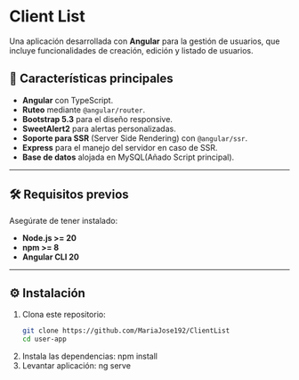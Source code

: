 # Client List

Una aplicación desarrollada con **Angular** para la gestión de usuarios, que incluye funcionalidades de creación, edición y listado de usuarios.

## 🚀 Características principales
- **Angular** con TypeScript.
- **Ruteo** mediante `@angular/router`.
- **Bootstrap 5.3** para el diseño responsive.
- **SweetAlert2** para alertas personalizadas.
- **Soporte para SSR** (Server Side Rendering) con `@angular/ssr`.
- **Express** para el manejo del servidor en caso de SSR.
- **Base de datos** alojada en MySQL(Añado Script principal).

---

## 🛠️ Requisitos previos
Asegúrate de tener instalado:
- **Node.js >= 20**
- **npm >= 8**
- **Angular CLI 20**

---

## ⚙️ Instalación
1. Clona este repositorio:
   ```bash
   git clone https://github.com/MariaJose192/ClientList
   cd user-app
2. Instala las dependencias:
   npm install
4. Levantar aplicación:
   ng serve



  

 
